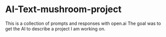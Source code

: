 # AI-Text-mushroom-project
This is a collection of prompts and responses with open.ai
The goal was to get the AI to describe a project I am working on.
